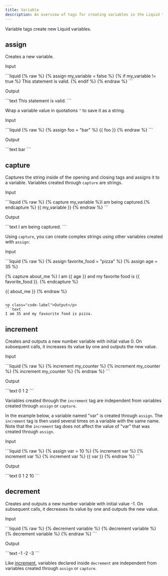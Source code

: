 ```yaml
---
title: Variable
description: An overview of tags for creating variables in the Liquid template language.
---
```


Variable tags create new Liquid variables.

## assign

Creates a new variable.

<p class="code-label">Input</p>
```liquid
{% raw %}
{% assign my_variable = false %}
{% if my_variable != true %}
  This statement is valid.
{% endif %}
{% endraw %}
```

<p class="code-label">Output</p>
```text
This statement is valid.
```

Wrap a variable value in quotations `"` to save it as a string.

<p class="code-label">Input</p>
```liquid
{% raw %}
{% assign foo = "bar" %}
{{ foo }}
{% endraw %}
```

<p class="code-label">Output</p>
```text
bar
```

## capture

Captures the string inside of the opening and closing tags and assigns it to a variable. Variables created through `capture` are strings.

<p class="code-label">Input</p>
```liquid
{% raw %}
{% capture my_variable %}I am being captured.{% endcapture %}
{{ my_variable }}
{% endraw %}
```

<p class="code-label">Output</p>
```text
I am being captured.
```

Using `capture`, you can create complex strings using other variables created with `assign`:

<p class="code-label">Input</p>
```liquid
{% raw %}
{% assign favorite_food = "pizza" %}
{% assign age = 35 %}

{% capture about_me %}
I am {{ age }} and my favorite food is {{ favorite_food }}.
{% endcapture %}

{{ about_me }}
{% endraw %}
```

<p class="code-label">Output</p>
```text
I am 35 and my favourite food is pizza.
```

## increment

Creates and outputs a new number variable with initial value 0. On subsequent calls, it increases its value by one and outputs the new value.

<p class="code-label">Input</p>
```liquid
{% raw %}
{% increment my_counter %}
{% increment my_counter %}
{% increment my_counter %}
{% endraw %}
```

<p class="code-label">Output</p>
```text
0
1
2
```

Variables created through the `increment` tag are independent from variables created through `assign` or `capture`.

In the example below, a variable named "var" is created through `assign`. The `increment` tag is then used several times on a variable with the same name. Note that the `increment` tag does not affect the value of "var" that was created through `assign`.

<p class="code-label">Input</p>
```liquid
{% raw %}
{% assign var = 10 %}
{% increment var %}
{% increment var %}
{% increment var %}
{{ var }}
{% endraw %}
```

<p class="code-label">Output</p>
```text
0
1
2
10
```

## decrement

Creates and outputs a new number variable with initial value -1. On subsequent calls, it decreases its value by one and outputs the new value.

<p class="code-label">Input</p>
```liquid
{% raw %}
{% decrement variable %}
{% decrement variable %}
{% decrement variable %}
{% endraw %}
```

<p class="code-label">Output</p>
```text
-1
-2
-3
```

Like [increment](#increment), variables declared inside `decrement` are independent from variables created through `assign` or `capture`.
